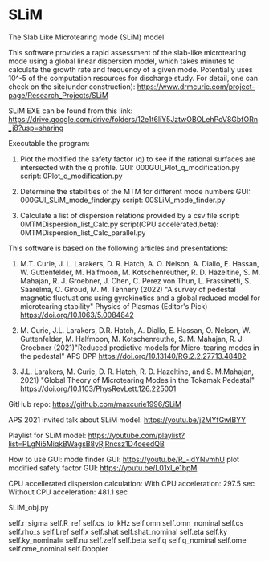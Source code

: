 # SLiM
The Slab Like Microtearing mode (SLiM) model

This software provides a rapid assessment of the slab-like microtearing mode using a global linear dispersion model, which takes minutes to calculate the growth rate and frequency of a given mode. Potentially uses 10^-5 of the computation resources for discharge study. For detail, one can check on the site(under construction): https://www.drmcurie.com/project-page/Research_Projects/SLiM

SLiM EXE can be found from this link: https://drive.google.com/drive/folders/12e1t6liY5JztwOBOLehPoV8GbfORn_j8?usp=sharing

Executable the program: 

1. Plot the modified the safety factor (q) to see if the rational surfaces are intersected with the q profile. 
 GUI:    000GUI_Plot_q_modification.py
 script: 0Plot_q_modification.py

2. Determine the stabilities of the MTM for different mode numbers 
 GUI:    000GUI_SLiM_mode_finder.py
 script: 00SLiM_mode_finder.py

3. Calculate a list of dispersion relations provided by a csv file
 script: 0MTMDispersion_list_Calc.py
 script(CPU accelerated,beta): 0MTMDispersion_list_Calc_parallel.py

This software is based on the following articles and presentations: 

1. M.T. Curie, J. L. Larakers, D. R. Hatch, A. O. Nelson, A. Diallo, E. Hassan, W. Guttenfelder, M. Halfmoon, M. Kotschenreuther, R. D. Hazeltine, S. M. Mahajan, R. J. Groebner, J. Chen, C. Perez von Thun, L. Frassinetti, S. Saarelma, C. Giroud, M. M. Tennery (2022) "A survey of pedestal magnetic fluctuations using gyrokinetics and a global reduced model for microtearing stability" Physics of Plasmas (Editor's Pick)
https://doi.org/10.1063/5.0084842

2. M. Curie, J.L. Larakers, D.R. Hatch, A. Diallo, E. Hassan, O. Nelson, W. Guttenfelder, M. Halfmoon, M. Kotschenreuthe, S. M. Mahajan, R. J. Groebner (2021)"Reduced predictive models for Micro-tearing modes in the pedestal" APS DPP
https://doi.org/10.13140/RG.2.2.27713.48482

3. J.L. Larakers,  M. Curie, D. R. Hatch, R. D. Hazeltine, and S. M.Mahajan, 2021) "Global Theory of Microtearing Modes in the Tokamak Pedestal" 
https://doi.org/10.1103/PhysRevLett.126.225001


GitHub repo:
https://github.com/maxcurie1996/SLiM

APS 2021 invited talk about SLiM model:
https://youtu.be/j2MYfGwlBYY

Playlist for SLiM model:
https://youtube.com/playlist?list=PLgNi5MiqkBWagsB8yRjRncsz1D4oeedQB

How to use GUI:
    mode finder GUI: https://youtu.be/R_-ldYNvmhU
    plot modified safety factor GUI: https://youtu.be/L01xl_e1bpM


CPU accellerated dispersion calculation:
    With    CPU acceleration: 297.5 sec
    Without CPU acceleration: 481.1 sec


SLiM_obj.py

self.r_sigma
self.R_ref
self.cs_to_kHz
self.omn
self.omn_nominal
self.cs
self.rho_s
self.Lref
self.x
self.shat
self.shat_nominal
self.eta
self.ky
self.ky_nominal=
self.nu
self.zeff
self.beta
self.q
self.q_nominal
self.ome
self.ome_nominal
self.Doppler
